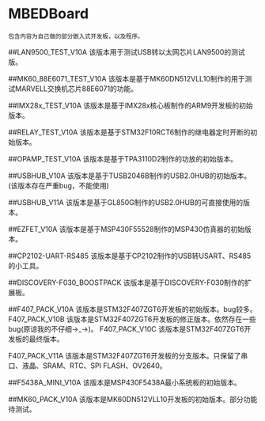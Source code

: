 # MBEDBoard
	包含内容为自己做的部分嵌入式开发板，以及程序。

##LAN9500_TEST_V10A
	该版本用于测试USB转以太网芯片LAN9500的测试版。
	
##MK60_88E6071_TEST_V10A
	该版本是基于MK60DN512VLL10制作的用于测试MARVELL交换机芯片88E6071的功能。	
	
##IMX28x_TEST_V10A
	该版本是基于IMX28x核心板制作的ARM9开发板的初始版本。
	
##RELAY_TEST_V10A
	该版本是基于STM32F10RCT6制作的继电器定时开断的初始版本。
	
##OPAMP_TEST_V10A
	该版本是基于TPA3110D2制作的功放的初始版本。
	
##USBHUB_V10A
	该版本是基于TUSB2046B制作的USB2.0HUB的初始版本。(该版本存在严重bug，不能使用)
	
##USBHUB_V11A
	该版本是基于GL850G制作的USB2.0HUB的可直接使用的版本。
	
##EZFET_V10A
	该版本是基于MSP430F55528制作的MSP430仿真器的初始版本。
	
##CP2102-UART-RS485
	该版本是基于CP2102制作的USB转USART、RS485的小工具。

##DISCOVERY-F030_BOOSTPACK
	该版本是基于DISCOVERY-F030制作的扩展板。
	
##F407_PACK_V10A
	该版本是STM32F407ZGT6开发板的初始版本。bug较多。	
  F407_PACK_V10B
	该版本是STM32F407ZGT6开发板的修正版本。依然存在一些bug(原谅我的不仔细->_->)。
  F407_PACK_V10C
	该版本是STM32F407ZGT6开发板的最终版本。
	
  F407_PACK_V11A
	该版本是STM32F407ZGT6开发板的分支版本。只保留了串口、液晶、SRAM、RTC、SPI FLASH、OV2640。

##F5438A_MINI_V10A
	该版本是MSP430F5438A最小系统板的初始版本。

##MK60_PACK_V10A
	该版本是MK60DN512VLL10开发板的初始版本。部分功能待测试。
	

